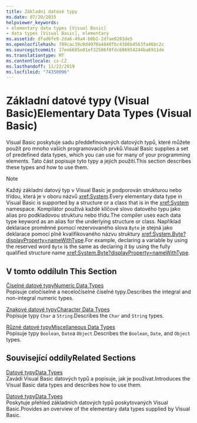 ```yaml
---
title: Základní datové typy
ms.date: 07/20/2015
helpviewer_keywords:
- elementary data types [Visual Basic]
- data types [Visual Basic], elementary
ms.assetid: dfad6fe9-2da6-49a4-b0b1-2d7ae0283de5
ms.openlocfilehash: 799cac39c0d4978a4840fbc4386b4563fa46bc2c
ms.sourcegitcommit: 17ee6605e01ef32506f8fdc686954244ba6911de
ms.translationtype: MT
ms.contentlocale: cs-CZ
ms.lasthandoff: 11/22/2019
ms.locfileid: "74350096"
---
```

# <a name="elementary-data-types-visual-basic"></a><span data-ttu-id="22059-102">Základní datové typy (Visual Basic)</span><span class="sxs-lookup"><span data-stu-id="22059-102">Elementary Data Types (Visual Basic)</span></span>
<span data-ttu-id="22059-103">Visual Basic poskytuje sadu předdefinovaných datových typů, které můžete použít pro mnoho vašich programovacích prvků.</span><span class="sxs-lookup"><span data-stu-id="22059-103">Visual Basic supplies a set of predefined data types, which you can use for many of your programming elements.</span></span> <span data-ttu-id="22059-104">Tato část popisuje tyto typy a jejich použití.</span><span class="sxs-lookup"><span data-stu-id="22059-104">This section describes these types and how to use them.</span></span>  
  
> [!NOTE]
> <span data-ttu-id="22059-105">Každý základní datový typ v Visual Basic je podporován strukturou nebo třídou, která je v oboru názvů <xref:System>.</span><span class="sxs-lookup"><span data-stu-id="22059-105">Every elementary data type in Visual Basic is supported by a structure or a class that is in the <xref:System> namespace.</span></span> <span data-ttu-id="22059-106">Kompilátor používá každé klíčové slovo datového typu jako alias pro podkladovou strukturu nebo třídu.</span><span class="sxs-lookup"><span data-stu-id="22059-106">The compiler uses each data type keyword as an alias for the underlying structure or class.</span></span> <span data-ttu-id="22059-107">Například deklarace proměnné pomocí rezervovaného slova `Byte` je stejná jako deklarace pomocí plně kvalifikovaného názvu struktury <xref:System.Byte?displayProperty=nameWithType>.</span><span class="sxs-lookup"><span data-stu-id="22059-107">For example, declaring a variable by using the reserved word `Byte` is the same as declaring it by using the fully qualified structure name <xref:System.Byte?displayProperty=nameWithType>.</span></span>  
  
## <a name="in-this-section"></a><span data-ttu-id="22059-108">V tomto oddílu</span><span class="sxs-lookup"><span data-stu-id="22059-108">In This Section</span></span>  
 [<span data-ttu-id="22059-109">Číselné datové typy</span><span class="sxs-lookup"><span data-stu-id="22059-109">Numeric Data Types</span></span>](../../../../visual-basic/programming-guide/language-features/data-types/numeric-data-types.md)  
 <span data-ttu-id="22059-110">Popisuje celočíselné a neceločíselné číselné typy.</span><span class="sxs-lookup"><span data-stu-id="22059-110">Describes the integral and non-integral numeric types.</span></span>  
  
 [<span data-ttu-id="22059-111">Znakové datové typy</span><span class="sxs-lookup"><span data-stu-id="22059-111">Character Data Types</span></span>](../../../../visual-basic/programming-guide/language-features/data-types/character-data-types.md)  
 <span data-ttu-id="22059-112">Popisuje typy `Char` a `String`.</span><span class="sxs-lookup"><span data-stu-id="22059-112">Describes the `Char` and `String` types.</span></span>  
  
 [<span data-ttu-id="22059-113">Různé datové typy</span><span class="sxs-lookup"><span data-stu-id="22059-113">Miscellaneous Data Types</span></span>](../../../../visual-basic/programming-guide/language-features/data-types/miscellaneous-data-types.md)  
 <span data-ttu-id="22059-114">Popisuje typy `Boolean`, `Date`a `Object`.</span><span class="sxs-lookup"><span data-stu-id="22059-114">Describes the `Boolean`, `Date`, and `Object` types.</span></span>  
  
## <a name="related-sections"></a><span data-ttu-id="22059-115">Související oddíly</span><span class="sxs-lookup"><span data-stu-id="22059-115">Related Sections</span></span>  
 [<span data-ttu-id="22059-116">Datové typy</span><span class="sxs-lookup"><span data-stu-id="22059-116">Data Types</span></span>](../../../../visual-basic/programming-guide/language-features/data-types/index.md)  
 <span data-ttu-id="22059-117">Zavádí Visual Basic datových typů a popisuje, jak je používat.</span><span class="sxs-lookup"><span data-stu-id="22059-117">Introduces the Visual Basic data types and describes how to use them.</span></span>  
  
 [<span data-ttu-id="22059-118">Datové typy</span><span class="sxs-lookup"><span data-stu-id="22059-118">Data Types</span></span>](../../../../visual-basic/language-reference/data-types/index.md)  
 <span data-ttu-id="22059-119">Poskytuje přehled základních datových typů poskytovaných Visual Basic.</span><span class="sxs-lookup"><span data-stu-id="22059-119">Provides an overview of the elementary data types supplied by Visual Basic.</span></span>
